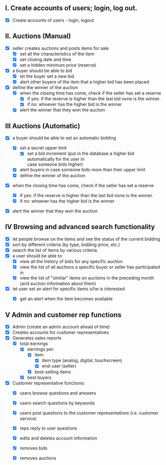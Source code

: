 ## I. Create accounts of users; login, log out.
- [X] Create accounts of users - login, logout

## II. Auctions (Manual) 
- [X] seller creates auctions and posts items for sale
	- [X] set all the characteristics of the item
	- [X] set closing date and time
	- [X] set a hidden minimum price (reserve)
- [X] a buyer should be able to bid
	- [X] let the buyer set a new bid
	- [X] alert other buyers of the item that a higher bid has been placed 
- [X] define the winner of the auction
	- [X] when the closing time has come, check if the seller has set a reserve
	    - [X] if yes: if the reserve is higher than the last bid none is the winner.
	    - [X] if no: whoever has the higher bid is the winner
	- [X] alert the winner that they won the auction

## III Auctions (Automatic)
- [X] a buyer should be able to set an automatic bidding
    - [X] set a secret upper limit
	  - [X] set a bid increment (put in the database a higher bid automatically for the user in       
       case someone bids higher)
    - [X] alert buyers in case someone bids more than their upper limit 
    - [X] define the winner of the auction
- [X] when the closing time has come, check if the seller has set a reserve
	- [X] if yes: if the reserve is higher than the last bid none is the winner.
	- [X] if no: whoever has the higher bid is the winner
- [X] alert the winner that they won the auction


## IV Browsing and advanced search functionality
- [X] let people browse on the items and see the status of the current bidding
- [X] sort by different criteria (by type, bidding price, etc.)
- [X] search the list of items by various criteria.
- [X] a user should be able to:
	- [X] view all the history of bids for any specific auction
	- [X] view the list of all auctions a specific buyer or seller has participated in
	- [X] view the list of "similar" items on auctions in the preceding month (and auction information about them)
- [X] let user set an alert for specific items s/he is interested 
	- [X] get an alert when the item becomes available


## V Admin and customer rep functions
- [X] Admin (create an admin account ahead of time)
- [X] Creates accounts for customer representatives
- [X] Generates sales reports 
 	- [X] total earnings
		- [X] earnings per:
			- [X] item 
	    		- [X] item type (analog, digital, touchscreen)
	    		- [X] end-user (seller)
    		- [X] best-selling items
   		- [X] best buyers

- [X] Customer representative functions:
	- [X] users browse questions and answers
	- [X] users search questions by keywords
	- [X] users post questions to the customer representatives (i.e. customer service)
	- [X] reps reply to user questions
	- [X] edits and deletes account information
	- [X] removes bids 
	- [X] removes auctions 

